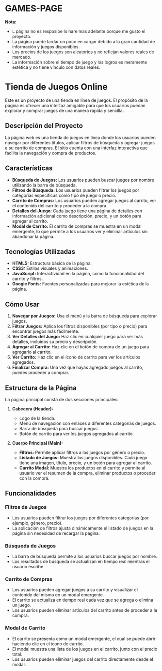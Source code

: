 # GAMES-PAGE

**Nota:**
- L página no es resposibe lo hare mas adelante porque me gusto el proyecto.
- La página puede tardar un poco en cargar debido a la gran cantidad de información y juegos disponibles.
- Los precios de los juegos son aleatorios y no reflejan valores reales de mercado.
- La información sobre el tiempo de juego y los logros es meramente estética y no tiene vínculo con datos reales.


# Tienda de Juegos Online

Este es un proyecto de una tienda en línea de juegos. El propósito de la página es ofrecer una interfaz amigable para que los usuarios puedan explorar y comprar juegos de una manera rápida y sencilla.

## Descripción del Proyecto

La página web es una tienda de juegos en línea donde los usuarios pueden navegar por diferentes títulos, aplicar filtros de búsqueda y agregar juegos a su carrito de compras. El sitio cuenta con una interfaz interactiva que facilita la navegación y compra de productos.

## Características

- **Búsqueda de Juegos:** Los usuarios pueden buscar juegos por nombre utilizando la barra de búsqueda.
- **Filtros de Búsqueda:** Los usuarios pueden filtrar los juegos por categorías específicas como tipo de juego o precio.
- **Carrito de Compras:** Los usuarios pueden agregar juegos al carrito, ver el contenido del carrito y proceder a la compra.
- **Detalles del Juego:** Cada juego tiene una página de detalles con información adicional como descripción, precio, y un botón para agregar al carrito.
- **Modal de Carrito:** El carrito de compras se muestra en un modal emergente, lo que permite a los usuarios ver y eliminar artículos sin abandonar la página.

## Tecnologías Utilizadas

- **HTML5:** Estructura básica de la página.
- **CSS3:** Estilos visuales y animaciones.
- **JavaScript:** Interactividad en la página, como la funcionalidad del carrito y filtros.
- **Google Fonts:** Fuentes personalizadas para mejorar la estética de la página.

## Cómo Usar

1. **Navegar por Juegos:** Usa el menú y la barra de búsqueda para explorar juegos.
2. **Filtrar Juegos:** Aplica los filtros disponibles (por tipo o precio) para encontrar juegos más fácilmente.
3. **Ver Detalles del Juego:** Haz clic en cualquier juego para ver más detalles, incluidos su precio y descripción.
4. **Agregar al Carrito:** Haz clic en el botón de compra de un juego para agregarlo al carrito.
5. **Ver Carrito:** Haz clic en el ícono de carrito para ver los artículos agregados.
6. **Finalizar Compra:** Una vez que hayas agregado juegos al carrito, puedes proceder a comprar.

## Estructura de la Página

La página principal consta de dos secciones principales:

1. **Cabecera (Header):**
   - Logo de la tienda.
   - Menú de navegación con enlaces a diferentes categorías de juegos.
   - Barra de búsqueda para buscar juegos.
   - Botón de carrito para ver los juegos agregados al carrito.

2. **Cuerpo Principal (Main):**
   - **Filtros:** Permite aplicar filtros a los juegos por género o precio.
   - **Listado de Juegos:** Muestra los juegos disponibles. Cada juego tiene una imagen, título, precio, y un botón para agregar al carrito.
   - **Carrito Modal:** Muestra los productos en el carrito y permite al usuario ver el resumen de la compra, eliminar productos o proceder con la compra.

## Funcionalidades

### Filtros de Juegos

- Los usuarios pueden filtrar los juegos por diferentes categorías (por ejemplo, género, precio).
- La aplicación de filtros ajusta dinámicamente el listado de juegos en la página sin necesidad de recargar la página.

### Búsqueda de Juegos

- La barra de búsqueda permite a los usuarios buscar juegos por nombre.
- Los resultados de búsqueda se actualizan en tiempo real mientras el usuario escribe.

### Carrito de Compras

- Los usuarios pueden agregar juegos a su carrito y visualizar el contenido del mismo en un modal emergente.
- El carrito se actualiza en tiempo real cada vez que se agrega o elimina un juego.
- Los usuarios pueden eliminar artículos del carrito antes de proceder a la compra.

### Modal de Carrito

- El carrito se presenta como un modal emergente, el cual se puede abrir haciendo clic en el icono de carrito.
- El modal muestra una lista de los juegos en el carrito, junto con el precio total.
- Los usuarios pueden eliminar juegos del carrito directamente desde el modal.

